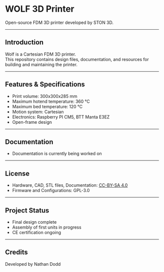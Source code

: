 # WOLF 3D Printer  

Open-source FDM 3D printer developed by STON 3D.  

---

## Introduction  
Wolf is a Cartesian FDM 3D printer.  
This repository contains design files, documentation, and resources for building and maintaining the printer.  

---

## Features & Specifications  
- Print volume: 300x300x285 mm  
- Maximum hotend temperature: 360 °C  
- Maximum bed temperature: 120 °C  
- Motion system: Cartesian 
- Electronics: Raspberry PI CM5, BTT Manta E3EZ
- Open-frame design 

---

## Documentation  
- Documentation is currently being worked on

---

## License  
- Hardware, CAD, STL files, Documentation: [CC-BY-SA 4.0](LICENSE)  
- Firmware and Configurations: GPL-3.0 

---

## Project Status  
- Final design complete  
- Assembly of first units in progress  
- CE certification ongoing  

---

## Credits  
Developed by Nathan Dodd 
